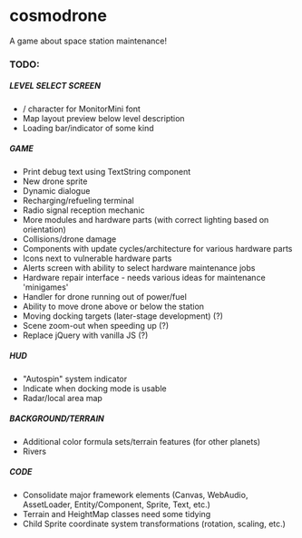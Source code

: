 # cosmodrone
A game about space station maintenance!

### TODO:

##### LEVEL SELECT SCREEN
* / character for MonitorMini font
* Map layout preview below level description
* Loading bar/indicator of some kind

##### GAME
* Print debug text using TextString component
* New drone sprite
* Dynamic dialogue
* Recharging/refueling terminal
* Radio signal reception mechanic
* More modules and hardware parts (with correct lighting based on orientation)
* Collisions/drone damage
* Components with update cycles/architecture for various hardware parts
* Icons next to vulnerable hardware parts
* Alerts screen with ability to select hardware maintenance jobs
* Hardware repair interface - needs various ideas for maintenance 'minigames'
* Handler for drone running out of power/fuel
* Ability to move drone above or below the station
* Moving docking targets (later-stage development) (?)
* Scene zoom-out when speeding up (?)
* Replace jQuery with vanilla JS (?)

##### HUD
* "Autospin" system indicator
* Indicate when docking mode is usable
* Radar/local area map

##### BACKGROUND/TERRAIN
* Additional color formula sets/terrain features (for other planets)
* Rivers

##### CODE
* Consolidate major framework elements (Canvas, WebAudio, AssetLoader, Entity/Component, Sprite, Text, etc.)
* Terrain and HeightMap classes need some tidying
* Child Sprite coordinate system transformations (rotation, scaling, etc.)